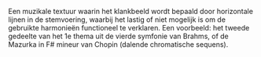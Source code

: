 Een muzikale textuur waarin het klankbeeld wordt bepaald door horizontale lijnen in de stemvoering, waarbij het lastig of niet mogelijk is om de gebruikte harmonieën functioneel te verklaren. Een voorbeeld: het tweede gedeelte van het 1e thema uit de vierde symfonie van Brahms, of de Mazurka in F# mineur van Chopin (dalende chromatische sequens).